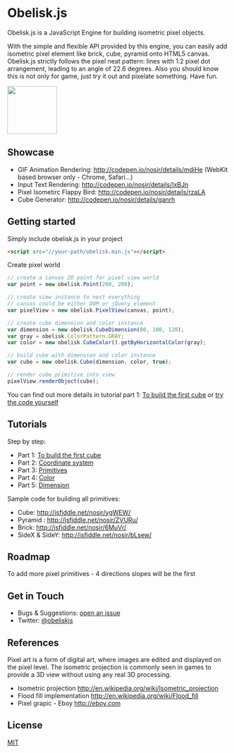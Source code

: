 # Obelisk.js

Obelisk.js is a JavaScript Engine for building isometric pixel objects.

With the simple and flexible API provided by this engine, you can easily add isometric pixel element like brick, cube, pyramid onto HTML5 canvas. Obelisk.js strictly follows the pixel neat pattern: lines with 1:2 pixel dot arrangement, leading to an angle of 22.6 degrees. Also you should know this is not only for game, just try it out and pixelate something. Have fun.

<img width="112" height="109" src="http://nosir.github.io/obelisk.js/images/logo.png"/>

## Showcase

- GIF Animation Rendering: http://codepen.io/nosir/details/mdiHe (WebKit based browser only - Chrome, Safari...)
- Input Text Rendering: http://codepen.io/nosir/details/IxBJn
- Pixel Isometirc Flappy Bird: http://codepen.io/nosir/details/rzaLA
- Cube Generator: http://codepen.io/nosir/details/ganrh

## Getting started

Simply include obelisk.js in your project
```html
<script src="//your-path/obelisk.min.js"></script>
```

Create pixel world
```javascript
// create a canvas 2D point for pixel view world
var point = new obelisk.Point(200, 200);

// create view instance to nest everything
// canvas could be either DOM or jQuery element
var pixelView = new obelisk.PixelView(canvas, point);

// create cube dimension and color instance
var dimension = new obelisk.CubeDimension(80, 100, 120);
var gray = obelisk.ColorPattern.GRAY;
var color = new obelisk.CubeColor().getByHorizontalColor(gray);

// build cube with dimension and color instance
var cube = new obelisk.Cube(dimension, color, true);

// render cube primitive into view
pixelView.renderObject(cube);
```
You can find out more details in tutorial part 1: [To build the first cube](https://github.com/nosir/obelisk.js/wiki/Tutorial-Part-1%3A-To-build-the-first-cube) or [try the code yourself](http://jsfiddle.net/nosir/ygWEW/)

## Tutorials
Step by step:
- Part 1: [To build the first cube](https://github.com/nosir/obelisk.js/wiki/Tutorial-Part-1%3A-To-build-the-first-cube)
- Part 2: [Coordinate system](https://github.com/nosir/obelisk.js/wiki/Tutorial-Part-2%3A-Coordinate-system)
- Part 3: [Primitives](https://github.com/nosir/obelisk.js/wiki/Tutorial-Part-3%3A-Primitives)
- Part 4: [Color](https://github.com/nosir/obelisk.js/wiki/Tutorial-Part-4%3A-Color)
- Part 5: [Dimension](https://github.com/nosir/obelisk.js/wiki/Tutorial-Part-5%3A-Dimension)

Sample code for building all primitives:
- Cube: http://jsfiddle.net/nosir/ygWEW/
- Pyramid : http://jsfiddle.net/nosir/ZVURu/
- Brick: http://jsfiddle.net/nosir/6MuVr/
- SideX & SideY: http://jsfiddle.net/nosir/bLsew/

## Roadmap

To add more pixel primitives - 4 directions slopes will be the first

## Get in Touch

- Bugs & Suggestions: [open an issue](https://github.com/nosir/obelisk.js/issues)
- Twitter: [@obeliskjs](https://twitter.com/obeliskjs)

## References
Pixel art is a form of digital art, where images are edited and displayed on the pixel level. The isometric projection is commonly seen in games to provide a 3D view without using any real 3D processing.

- Isometric projection http://en.wikipedia.org/wiki/Isometric_projection
- Flood fill implementation http://en.wikipedia.org/wiki/Flood_fill
- Pixel grapic - Eboy http://eboy.com

## License

[MIT](http://opensource.org/licenses/MIT)
